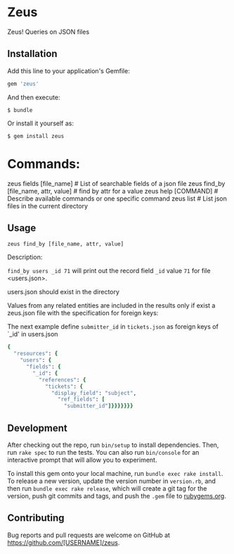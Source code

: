 # Zeus

Zeus! Queries on JSON files

## Installation

Add this line to your application's Gemfile:

```ruby
gem 'zeus'
```

And then execute:

    $ bundle

Or install it yourself as:

    $ gem install zeus


# Commands:    
  zeus fields [file_name]                # List of searchable fields of a json file
  zeus find_by [file_name, attr, value]  # find by attr for a value
  zeus help [COMMAND]                    # Describe available commands or one specific command
  zeus list                              # List json files in the current directory

## Usage

`zeus find_by [file_name, attr, value]`

Description:  

`find_by users _id 71` will print out the record field `_id` value `71` for file <users.json>.

users.json should exist in the directory

Values from any related entities are included in the results only if exist a zeus.json file with the specification for foreign keys:

The next example define `submitter_id` in `tickets.json` as foreign keys of `_id' in users.json

```ruby
{
  "resources": {
    "users": {
      "fields": {
        "_id": {
          "references": {
            "tickets": {
              "display_field": "subject",
                "ref_fields": [
                  "submitter_id"]}}}}}}}
```


## Development

After checking out the repo, run `bin/setup` to install dependencies. Then, run `rake spec` to run the tests. You can also run `bin/console` for an interactive prompt that will allow you to experiment.

To install this gem onto your local machine, run `bundle exec rake install`. To release a new version, update the version number in `version.rb`, and then run `bundle exec rake release`, which will create a git tag for the version, push git commits and tags, and push the `.gem` file to [rubygems.org](https://rubygems.org).

## Contributing

Bug reports and pull requests are welcome on GitHub at https://github.com/[USERNAME]/zeus.
